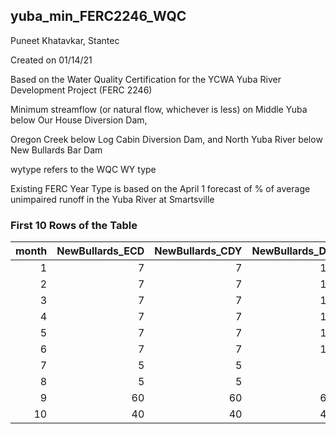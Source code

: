 ## yuba_min_FERC2246_WQC
Puneet Khatavkar, Stantec

Created on 01/14/21

Based on the Water Quality Certification for the YCWA Yuba River Development Project (FERC 2246)

Minimum streamflow (or natural flow, whichever is less) on Middle Yuba below Our House Diversion Dam,

Oregon Creek below Log Cabin Diversion Dam, and North Yuba River below New Bullards Bar Dam

wytype refers to the WQC WY type

Existing FERC Year Type is based on the April 1 forecast of % of average unimpaired runoff in the Yuba River at Smartsville

### First 10 Rows of the Table
|   month |   NewBullards_ECD |   NewBullards_CDY |   NewBullards_DY |   NewBullards_BNY |   NewBullards_NY |   NewBullards_Wet |   OurHouse_ECD |   OurHouse_CDY |   OurHouse_DY |   OurHouse_BNY |   OurHouse_NY |   OurHouse_Wet |   LogCabin_ECD |   LogCabin_CDY |   LogCabin_DY |   LogCabin_BNY |   LogCabin_NY |   LogCabin_Wet |
|--------:|------------------:|------------------:|-----------------:|------------------:|-----------------:|------------------:|---------------:|---------------:|--------------:|---------------:|--------------:|---------------:|---------------:|---------------:|--------------:|---------------:|--------------:|---------------:|
|       1 |                 7 |                 7 |               13 |                13 |               13 |                13 |             40 |             40 |            50 |             55 |            60 |             60 |              6 |              6 |             6 |              6 |             8 |              8 |
|       2 |                 7 |                 7 |               13 |                13 |               13 |                13 |             40 |             40 |            50 |             55 |            60 |             60 |              6 |              6 |            10 |             15 |            15 |             17 |
|       3 |                 7 |                 7 |               13 |                13 |               13 |                13 |             40 |             40 |            50 |             55 |            60 |             70 |              6 |              6 |            10 |             15 |            15 |             17 |
|       4 |                 7 |                 7 |               13 |                13 |               13 |                13 |             40 |             40 |            50 |             70 |            75 |             90 |              6 |              6 |            10 |             15 |            15 |             17 |
|       5 |                 7 |                 7 |               13 |                13 |               13 |                13 |             40 |             40 |            50 |             70 |            75 |             90 |             12 |             12 |            12 |             18 |            19 |             24 |
|       6 |                 7 |                 7 |               13 |                13 |               12 |                11 |             45 |             45 |            55 |             80 |            90 |            100 |             12 |             12 |            12 |             18 |            30 |             30 |
|       7 |                 5 |                 5 |                5 |                 5 |                5 |                 5 |             60 |             60 |            70 |             90 |           100 |            120 |             18 |             18 |            18 |             27 |            43 |             43 |
|       8 |                 5 |                 5 |                5 |                 5 |                5 |                 5 |             60 |             60 |            70 |             90 |           100 |            120 |             18 |             18 |            18 |             27 |            43 |             43 |
|       9 |                60 |                60 |               60 |                60 |               60 |                60 |             60 |             60 |            70 |             90 |           100 |            120 |             18 |             18 |            18 |             27 |            43 |             43 |
|      10 |                40 |                40 |               40 |                40 |               40 |                40 |             45 |             45 |            60 |             70 |            80 |            100 |              6 |              6 |            10 |             15 |            20 |             25 |